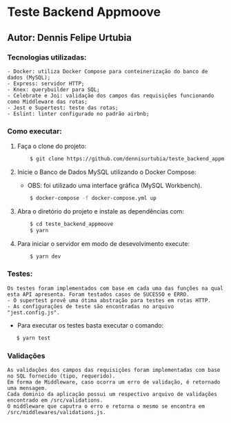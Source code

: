 # Teste Backend Appmoove

## Autor: Dennis Felipe Urtubia

### Tecnologias utilizadas:
    - Docker: utiliza Docker Compose para conteinerização do banco de dados (MySQL);
    - Express: servidor HTTP;
    - Knex: querybuilder para SQL;
    - Celebrate e Joi: validação dos campos das requisições funcionando como Middleware das rotas;
    - Jest e Supertest: teste das rotas;
    - Eslint: linter configurado no padrão airbnb;

### Como executar:
1. Faça o clone do projeto:
    ```bash
        $ git clone https://github.com/dennisurtubia/teste_backend_appmoove.git
    ```
2. Inicie o Banco de Dados MySQL utilizando o Docker Compose: 
    -   OBS: foi utilizado uma interface gráfica (MySQL Workbench).
    ```bash
        $ docker-compose -f docker-compose.yml up 
    ```   

3. Abra o diretório do projeto e instale as dependências com:
    ```bash
        $ cd teste_backend_appmoove
        $ yarn
    ```
4. Para iniciar o servidor em modo de desevolvimento execute:
    ```bash
        $ yarn dev 
    ```

### Testes:
    Os testes foram implementados com base em cada uma das funções na qual esta API apresenta. Foram testados casos de SUCESSO e ERRO.
    - O supertest provê uma ótima abstração para testes em rotas HTTP.
    - As configurações de teste são encontradas no arquivo "jest.config.js".

- Para executar os testes basta executar o comando:
 ```bash
    $ yarn test 
```

### Validações
    As validações dos campos das requisições foram implementadas com base no SQL fornecido (tipo, requerido).
    Em forma de Middleware, caso ocorra um erro de validação, é retornado uma mensagem.
    Cada dominio da aplicação possui um respectivo arquivo de validações encontrado em /src/validations.
    O middleware que caputra o erro e retorna o mesmo se encontra em /src/middlewares/validations.js.